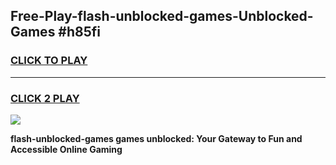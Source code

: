 
## Free-Play-flash-unblocked-games-Unblocked-Games #h85fi
<h3>
<a href="https://news.freeplayer.one?title=flash-unblocked-games&ref=8M">CLICK TO PLAY</a></h3>
<hr>

<h3>
<a href="https://news.freeplayer.one?title=flash-unblocked-games&ref=8M">CLICK 2 PLAY</a>
  
</h3>

<a href="https://news.freeplayer.one?title=flash-unblocked-games&ref=8M"><img src="https://clearcache.store/games.png"></a>


**flash-unblocked-games games unblocked: Your Gateway to Fun and Accessible Online Gaming**
